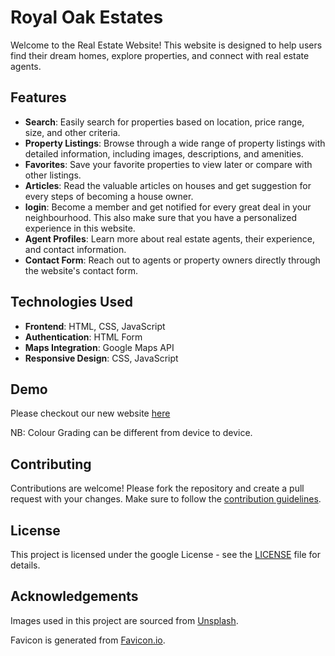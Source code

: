 # Royal Oak Estates

Welcome to the Real Estate Website! This website is designed to help users find their dream homes, explore properties, and connect with real estate agents.

## Features

- **Search**: Easily search for properties based on location, price range, size, and other criteria.
- **Property Listings**: Browse through a wide range of property listings with detailed information, including images, descriptions, and amenities.
- **Favorites**: Save your favorite properties to view later or compare with other listings.
- **Articles**: Read the valuable articles on houses and get suggestion for every steps of becoming a house owner.
- **login**: Become a member and get notified for every great deal in your neighbourhood. This also make sure that you have a personalized experience in this website.
- **Agent Profiles**: Learn more about real estate agents, their experience, and contact information.
- **Contact Form**: Reach out to agents or property owners directly through the website's contact form.

## Technologies Used

- **Frontend**: HTML, CSS, JavaScript
- **Authentication**: HTML Form
- **Maps Integration**: Google Maps API
- **Responsive Design**: CSS, JavaScript

## Demo

Please checkout our new website [here](https://henrybreukelman.github.io/royal-oak-estates/)

NB: Colour Grading can be different from device to device.

## Contributing

Contributions are welcome! Please fork the repository and create a pull request with your changes. Make sure to follow the [contribution guidelines](#).

## License

This project is licensed under the google License - see the [LICENSE](#) file for details.

## Acknowledgements

Images used in this project are sourced from [Unsplash](https://unsplash.com/).

Favicon is generated from [Favicon.io](https://favicon.io/).
